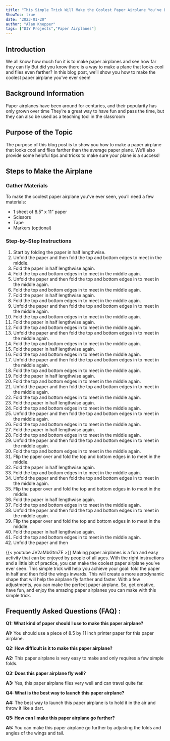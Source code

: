 ```yaml
---
title: "This Simple Trick Will Make the Coolest Paper Airplane You've Ever Seen!"
ShowToc: true 
date: "2023-01-20"
author: "Alan Knepper" 
tags: ["DIY Projects","Paper Airplanes"]
---
```

## Introduction
We all know how much fun it is to make paper airplanes and see how far they can fly But did you know there is a way to make a plane that looks cool and flies even farther? In this blog post, we’ll show you how to make the coolest paper airplane you’ve ever seen! 

## Background Information
Paper airplanes have been around for centuries, and their popularity has only grown over time They’re a great way to have fun and pass the time, but they can also be used as a teaching tool in the classroom 

## Purpose of the Topic
The purpose of this blog post is to show you how to make a paper airplane that looks cool and flies farther than the average paper plane. We’ll also provide some helpful tips and tricks to make sure your plane is a success! 

## Steps to Make the Airplane

### Gather Materials
To make the coolest paper airplane you’ve ever seen, you’ll need a few materials: 
- 1 sheet of 8.5” x 11” paper 
- Scissors 
- Tape 
- Markers (optional)

### Step-by-Step Instructions
1. Start by folding the paper in half lengthwise. 
2. Unfold the paper and then fold the top and bottom edges to meet in the middle. 
3. Fold the paper in half lengthwise again. 
4. Fold the top and bottom edges in to meet in the middle again. 
5. Unfold the paper and then fold the top and bottom edges in to meet in the middle again. 
6. Fold the top and bottom edges in to meet in the middle again. 
7. Fold the paper in half lengthwise again. 
8. Fold the top and bottom edges in to meet in the middle again. 
9. Unfold the paper and then fold the top and bottom edges in to meet in the middle again. 
10. Fold the top and bottom edges in to meet in the middle again. 
11. Fold the paper in half lengthwise again. 
12. Fold the top and bottom edges in to meet in the middle again. 
13. Unfold the paper and then fold the top and bottom edges in to meet in the middle again. 
14. Fold the top and bottom edges in to meet in the middle again. 
15. Fold the paper in half lengthwise again. 
16. Fold the top and bottom edges in to meet in the middle again. 
17. Unfold the paper and then fold the top and bottom edges in to meet in the middle again. 
18. Fold the top and bottom edges in to meet in the middle again. 
19. Fold the paper in half lengthwise again. 
20. Fold the top and bottom edges in to meet in the middle again. 
21. Unfold the paper and then fold the top and bottom edges in to meet in the middle again. 
22. Fold the top and bottom edges in to meet in the middle again. 
23. Fold the paper in half lengthwise again. 
24. Fold the top and bottom edges in to meet in the middle again. 
25. Unfold the paper and then fold the top and bottom edges in to meet in the middle again. 
26. Fold the top and bottom edges in to meet in the middle again. 
27. Fold the paper in half lengthwise again. 
28. Fold the top and bottom edges in to meet in the middle again. 
29. Unfold the paper and then fold the top and bottom edges in to meet in the middle again. 
30. Fold the top and bottom edges in to meet in the middle again. 
31. Flip the paper over and fold the top and bottom edges in to meet in the middle. 
32. Fold the paper in half lengthwise again. 
33. Fold the top and bottom edges in to meet in the middle again. 
34. Unfold the paper and then fold the top and bottom edges in to meet in the middle again. 
35. Flip the paper over and fold the top and bottom edges in to meet in the middle. 
36. Fold the paper in half lengthwise again. 
37. Fold the top and bottom edges in to meet in the middle again. 
38. Unfold the paper and then fold the top and bottom edges in to meet in the middle again. 
39. Flip the paper over and fold the top and bottom edges in to meet in the middle. 
40. Fold the paper in half lengthwise again. 
41. Fold the top and bottom edges in to meet in the middle again. 
42. Unfold the paper and then

{{< youtube JV2aMbGtmZE >}} 
Making paper airplanes is a fun and easy activity that can be enjoyed by people of all ages. With the right instructions and a little bit of practice, you can make the coolest paper airplane you've ever seen. This simple trick will help you achieve your goal: fold the paper in half and then fold the wings inwards. This will create a more aerodynamic shape that will help the airplane fly farther and faster. With a few adjustments, you can make the perfect paper airplane. So, get creative, have fun, and enjoy the amazing paper airplanes you can make with this simple trick.

## Frequently Asked Questions (FAQ) :
**Q1: What kind of paper should I use to make this paper airplane?**

**A1:** You should use a piece of 8.5 by 11 inch printer paper for this paper airplane.

**Q2: How difficult is it to make this paper airplane?**

**A2:** This paper airplane is very easy to make and only requires a few simple folds.

**Q3: Does this paper airplane fly well?**

**A3:** Yes, this paper airplane flies very well and can travel quite far.

**Q4: What is the best way to launch this paper airplane?**

**A4:** The best way to launch this paper airplane is to hold it in the air and throw it like a dart.

**Q5: How can I make this paper airplane go further?**

**A5:** You can make this paper airplane go further by adjusting the folds and angles of the wings and tail.



